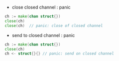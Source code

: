 - close closed channel : panic 
```go
ch := make(chan struct{})
close(ch)
close(ch)  // panic: close of closed channel
```

- send to closed channel : panic
```go
ch := make(chan struct{})
close(ch)
ch <- struct{}{} // panic: send on closed channel
```
